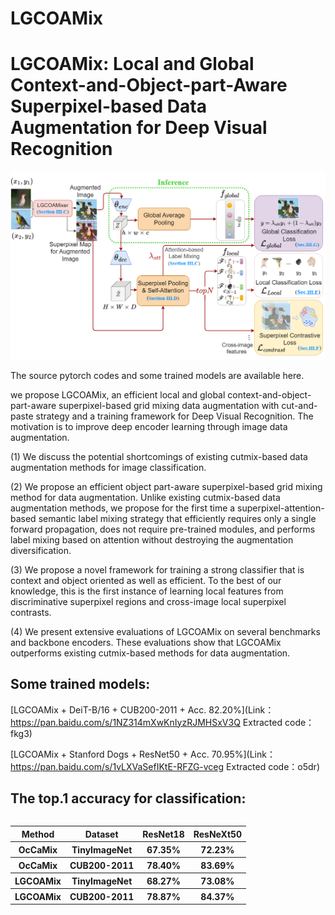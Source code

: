 # LGCOAMix

LGCOAMix: Local and Global Context-and-Object-part-Aware Superpixel-based Data Augmentation for Deep Visual Recognition   
==============================================================================================================

![image](https://github.com/DanielaPlusPlus/LGCOAMix/blob/main/framework.png)

The source pytorch codes and some trained models are available here.

we propose LGCOAMix, an efficient local and global context-and-object-part-aware superpixel-based grid mixing data augmentation with cut-and-paste strategy and a training framework for Deep Visual Recognition. The motivation is to improve deep encoder learning through image data augmentation.


(1) We discuss the potential shortcomings of existing cutmix-based data augmentation methods for image classification.

(2) We propose an efficient object part-aware superpixel-based grid mixing method for data augmentation. Unlike existing cutmix-based data augmentation methods, we propose for the first time a superpixel-attention-based semantic label mixing strategy that efficiently requires only a single forward propagation, does not require pre-trained modules, and performs label mixing based on attention without destroying the augmentation diversification.

(3) We propose a novel framework for training a strong classifier that is context and object oriented as well as efficient. To the best of our knowledge, this is the first instance of learning local features from discriminative superpixel regions and cross-image local superpixel contrasts.

(4) We present extensive evaluations of LGCOAMix on several benchmarks and backbone encoders. These evaluations show that LGCOAMix outperforms existing cutmix-based methods for data augmentation.

Some trained models:
-------------------
[LGCOAMix + DeiT-B/16 + CUB200-2011 + Acc. 82.20%](Link：https://pan.baidu.com/s/1NZ314mXwKnIyzRJMHSxV3Q Extracted code：fkg3)

[LGCOAMix + Stanford Dogs + ResNet50 + Acc. 70.95%](Link：https://pan.baidu.com/s/1vLXVaSefIKtE-RFZG-vceg Extracted code：o5dr)



The top.1 accuracy for classification:
--------------------------------------------------
<table align="left">
  <tr><th align="center">Method</th><th align="center">Dataset</th><th align="center">ResNet18</th><th align="center">ResNeXt50</th></tr>
  <tr><th align="center">OcCaMix</th><th align="center">TinyImageNet</th><th align="center">67.35%</th><th align="center">72.23%</th></tr>
  <tr><th align="center">OcCaMix</th><th align="center">CUB200-2011</th><th align="center">78.40%</th><th align="center">83.69%</th></tr>
  <tr><th align="center">LGCOAMix</th><th align="center">TinyImageNet</th><th align="center">68.27%</th><th align="center">73.08%</th></tr>
  <tr><th align="center">LGCOAMix</th><th align="center">CUB200-2011</th><th align="center">78.87%</th><th align="center">84.37%</th></tr>
</table>
